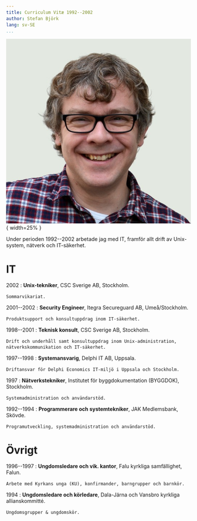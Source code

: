 ```yaml
---
title: Curriculum Vitæ 1992--2002
author: Stefan Björk
lang: sv-SE
...
```


![](images/photo.jpg){ width=25% }

Under perioden 1992--2002 arbetade jag med IT, framför allt drift av Unix-system, nätverk och IT-säkerhet.

# IT

2002
:   **Unix-tekniker**, CSC Sverige AB, Stockholm.

    Sommarvikariat.

2001--2002
:   **Security Engineer**, Itegra Secureguard AB, Umeå/Stockholm.

    Produktsupport och konsultuppdrag inom IT-säkerhet.

1998--2001
:   **Teknisk konsult**, CSC Sverige AB, Stockholm.

    Drift och underhåll samt konsultuppdrag inom Unix-administration, nätverkskommunikation och IT-säkerhet.

1997--1998
:   **Systemansvarig**, Delphi IT AB, Uppsala.

    Driftansvar för Delphi Economics IT-miljö i Uppsala och Stockholm.

1997
:   **Nätverkstekniker**, Institutet för byggdokumentation (BYGGDOK), Stockholm.

    Systemadministration och användarstöd.

1992--1994
:   **Programmerare och systemtekniker**, JAK Medlemsbank, Skövde.

    Programutveckling, systemadministration och användarstöd.

# Övrigt

1996--1997
:   **Ungdomsledare och vik. kantor**, Falu kyrkliga samfällighet, Falun.

    Arbete med Kyrkans unga (KU), konfirmander, barngrupper och barnkör.

1994
:   **Ungdomsledare och körledare**, Dala-Järna och Vansbro kyrkliga allianskommitté.

    Ungdomsgrupper & ungdomskör.

